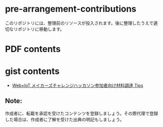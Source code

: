 # pre-arrangement-contributions
このリポジトリには、整理前のリソースが投入されます。後に整理したうえで適切なリポジトリに移動します。

# PDF contents

# gist contents

* [Web×IoT メイカーズチャレンジハッカソン参加者向け材料調達 Tips](https://gist.github.com/elie-j/8a27e7a65a40371e0cda5754ce0a063d)

## Note:
作成者に、転載を承認を受けたコンテンツを登録しましょう。その際代理で登録した場合は、作成者に了解を受けた出典の明記もしましょう。
